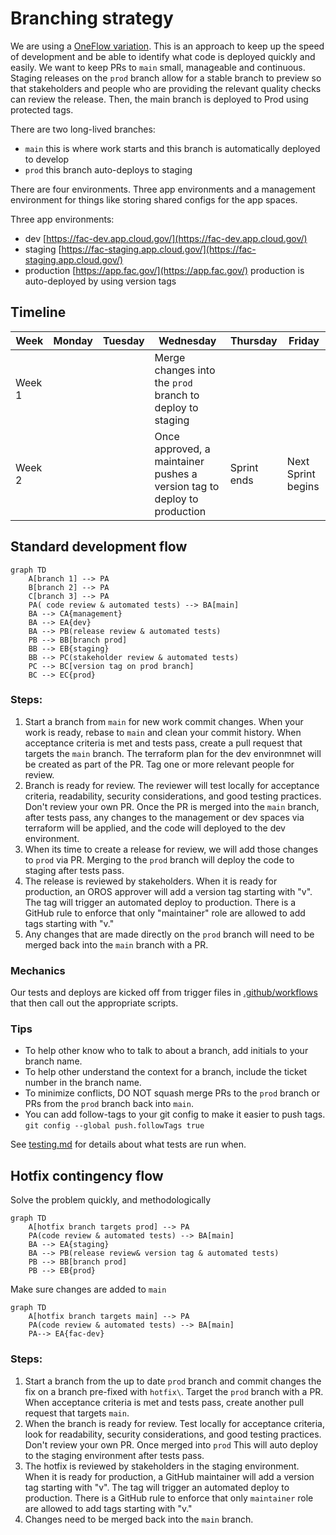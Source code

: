 # Branching strategy 

We are using a [OneFlow variation](https://www.endoflineblog.com/oneflow-a-git-branching-model-and-workflow#variation-develop-master). This is an approach to keep up the speed of development and be able to identify what code is deployed quickly and easily. We want to keep PRs to `main` small, manageable and continuous. Staging releases on the `prod` branch allow for a stable branch to preview so that stakeholders and people who are providing the relevant quality checks can review the release. Then, the main branch is deployed to Prod using protected tags.

There are two long-lived branches:
 - `main` this is where work starts and this branch is automatically deployed to develop
 - `prod` this branch auto-deploys to staging

 There are four environments. Three app environments and a management environment for things like storing shared configs for the app spaces.

 Three app environments:
 - dev [https://fac-dev.app.cloud.gov/](https://fac-dev.app.cloud.gov/)
 - staging [https://fac-staging.app.cloud.gov/](https://fac-staging.app.cloud.gov/)
 - production [https://app.fac.gov/](https://app.fac.gov/) production is auto-deployed by using version tags
 

## Timeline
Week |Monday |Tuesday |Wednesday |Thursday |Friday
--|--|--|--|--|--
Week 1 | | |Merge changes into the `prod` branch to deploy to staging | |
Week 2 | | |Once approved, a maintainer pushes a version tag to deploy to production | Sprint ends |Next Sprint begins|

## Standard development flow

```mermaid
graph TD
    A[branch 1] --> PA
    B[branch 2] --> PA
    C[branch 3] --> PA
    PA( code review & automated tests) --> BA[main]
    BA --> CA{management}
    BA --> EA{dev}
    BA --> PB(release review & automated tests)
    PB --> BB[branch prod]
    BB --> EB{staging}
    BB --> PC(stakeholder review & automated tests)
    PC --> BC[version tag on prod branch]
    BC --> EC{prod}
```

### Steps:
1. Start a branch from `main` for new work commit changes. When your work is ready, rebase to `main` and clean your commit history. When acceptance criteria is met and tests pass, create a pull request that targets the `main` branch. The terraform plan for the dev environmnet will be created as part of the PR. Tag one or more relevant people for review.
2. Branch is ready for review. The reviewer will test locally for acceptance criteria, readability, security considerations, and good testing practices. Don't review your own PR. Once the PR is merged into the `main` branch, after tests pass, any changes to the management or dev spaces via terraform will be applied, and the code will deployed to the dev environment.
3. When its time to create a release for review, we will add those changes to `prod` via PR. Merging to the `prod` branch will deploy the code to staging after tests pass.
4. The release is reviewed by stakeholders. When it is ready for production, an OROS approver will add a version tag starting with "v". The tag will trigger an automated deploy to production. There is a GitHub rule to enforce that only "maintainer" role are allowed to add tags starting with "v." 
5. Any changes that are made directly on the `prod` branch will need to be merged back into the `main` branch with a PR. 

### Mechanics
Our tests and deploys are kicked off from trigger files in [.github/workflows](https://github.com/GSA-TTS/FAC/blob/main/.github/workflows) that then call out the appropriate scripts.

### Tips
- To help other know who to talk to about a branch, add initials to your branch name.
- To help other understand the context for a branch, include the ticket number in the branch name.
- To minimize conflicts, DO NOT squash merge PRs to the `prod` branch or PRs from the `prod` branch back into `main`.
- You can add follow-tags to your git config to make it easier to push tags.
`git config --global push.followTags true`

See [testing.md](https://github.com/GSA-TTS/FAC/blob/main/docs/testing.md) for details about what tests are run when.

## Hotfix contingency flow
Solve the problem quickly, and methodologically
```mermaid
graph TD
    A[hotfix branch targets prod] --> PA
    PA(code review & automated tests) --> BA[main]
    BA --> EA{staging}
    BA --> PB(release review& version tag & automated tests)
    PB --> BB[branch prod]
    PB --> EB{prod}
```
Make sure changes are added to `main`
```mermaid
graph TD
    A[hotfix branch targets main] --> PA
    PA(code review & automated tests) --> BA[main]
    PA--> EA{fac-dev}
```

### Steps:
1. Start a branch from the up to date `prod` branch and commit changes the fix on a branch pre-fixed with `hotfix\`. Target the `prod` branch with a PR. When acceptance criteria is met and tests pass, create another pull request that targets `main`.
2. When the branch is ready for review. Test locally for acceptance criteria, look for readability, security considerations, and good testing practices. Don't review your own PR. Once merged into `prod` This will auto deploy to the staging environment after tests pass.
3. The hotfix is reviewed by stakeholders in the staging environment. When it is ready for production, a GitHub maintainer will add a version tag starting with "v".  The tag will trigger an automated deploy to production. There is a GitHub rule to enforce that only `maintainer` role are allowed to add tags starting with "v."
4. Changes need to be merged back into the `main` branch.
